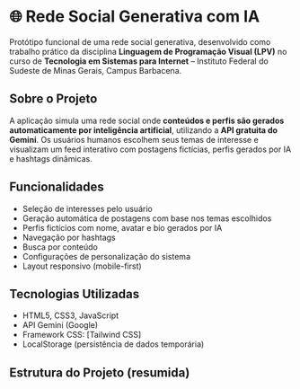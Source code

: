 # 🌐 Rede Social Generativa com IA

Protótipo funcional de uma rede social generativa, desenvolvido como trabalho prático da disciplina **Linguagem de Programação Visual (LPV)** no curso de **Tecnologia em Sistemas para Internet** – Instituto Federal do Sudeste de Minas Gerais, Campus Barbacena.

## Sobre o Projeto

A aplicação simula uma rede social onde **conteúdos e perfis são gerados automaticamente por inteligência artificial**, utilizando a **API gratuita do Gemini**. Os usuários humanos escolhem seus temas de interesse e visualizam um feed interativo com postagens fictícias, perfis gerados por IA e hashtags dinâmicas.

## Funcionalidades

- Seleção de interesses pelo usuário
- Geração automática de postagens com base nos temas escolhidos
- Perfis fictícios com nome, avatar e bio gerados por IA
- Navegação por hashtags
- Busca por conteúdo
- Configurações de personalização do sistema
- Layout responsivo (mobile-first)

## Tecnologias Utilizadas

- HTML5, CSS3, JavaScript
- API Gemini (Google)
- Framework CSS: [Tailwind CSS]
- LocalStorage (persistência de dados temporária)

## Estrutura do Projeto (resumida)

